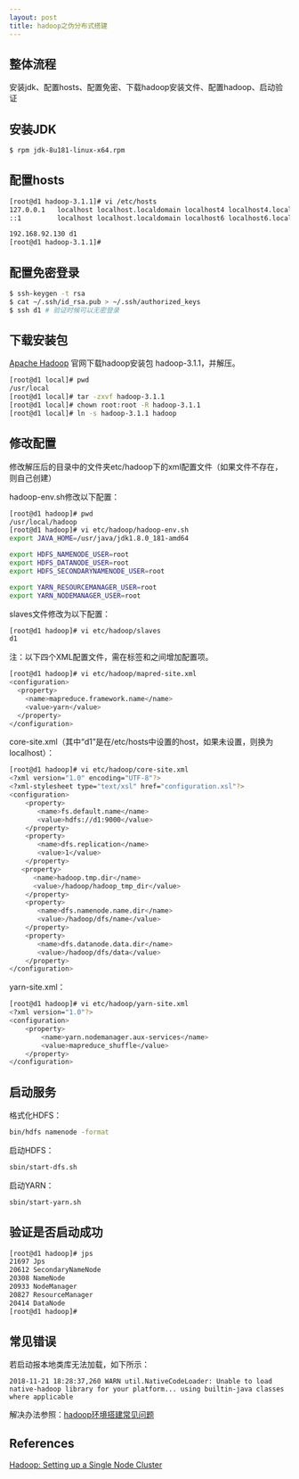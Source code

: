 ```yaml
---
layout: post
title: hadoop之伪分布式搭建
---
```

## 整体流程
安装jdk、配置hosts、配置免密、下载hadoop安装文件、配置hadoop、启动验证

## 安装JDK
```sh
$ rpm jdk-8u181-linux-x64.rpm
```

## 配置hosts
```sh
[root@d1 hadoop-3.1.1]# vi /etc/hosts
127.0.0.1   localhost localhost.localdomain localhost4 localhost4.localdomain4
::1         localhost localhost.localdomain localhost6 localhost6.localdomain6

192.168.92.130 d1
[root@d1 hadoop-3.1.1]#
```

## 配置免密登录
```sh
$ ssh-keygen -t rsa
$ cat ~/.ssh/id_rsa.pub > ~/.ssh/authorized_keys
$ ssh d1 # 验证时候可以无密登录
```
## 下载安装包
[Apache Hadoop](https://hadoop.apache.org/releases.html) 官网下载hadoop安装包 hadoop-3.1.1，并解压。
```sh
[root@d1 local]# pwd
/usr/local
[root@d1 local]# tar -zxvf hadoop-3.1.1
[root@d1 local]# chown root:root -R hadoop-3.1.1
[root@d1 local]# ln -s hadoop-3.1.1 hadoop
```
## 修改配置

修改解压后的目录中的文件夹etc/hadoop下的xml配置文件（如果文件不存在，则自己创建）

hadoop-env.sh修改以下配置：

```sh
[root@d1 hadoop]# pwd
/usr/local/hadoop
[root@d1 hadoop]# vi etc/hadoop/hadoop-env.sh
export JAVA_HOME=/usr/java/jdk1.8.0_181-amd64

export HDFS_NAMENODE_USER=root
export HDFS_DATANODE_USER=root
export HDFS_SECONDARYNAMENODE_USER=root

export YARN_RESOURCEMANAGER_USER=root
export YARN_NODEMANAGER_USER=root
```

slaves文件修改为以下配置：

```sh
[root@d1 hadoop]# vi etc/hadoop/slaves
d1
```

注：以下四个XML配置文件，需在标签<configuration>和</configuration>之间增加配置项。

```sh
[root@d1 hadoop]# vi etc/hadoop/mapred-site.xml
<configuration>
  <property>
    <name>mapreduce.framework.name</name>
    <value>yarn</value>
  </property>
</configuration>
```

core-site.xml（其中“d1”是在/etc/hosts中设置的host，如果未设置，则换为localhost）：

```sh
[root@d1 hadoop]# vi etc/hadoop/core-site.xml
<?xml version="1.0" encoding="UTF-8"?>
<?xml-stylesheet type="text/xsl" href="configuration.xsl"?>
<configuration>
    <property>
       <name>fs.default.name</name>
       <value>hdfs://d1:9000</value>
    </property>
    <property>
       <name>dfs.replication</name>
       <value>1</value>
    </property>
   <property>
      <name>hadoop.tmp.dir</name>
      <value>/hadoop/hadoop_tmp_dir</value>
    </property>
    <property>
       <name>dfs.namenode.name.dir</name>
       <value>/hadoop/dfs/name</value>
    </property>
    <property>
       <name>dfs.datanode.data.dir</name>
       <value>/hadoop/dfs/data</value>
    </property>
</configuration>
```

yarn-site.xml：

```sh
[root@d1 hadoop]# vi etc/hadoop/yarn-site.xml
<?xml version="1.0"?>
<configuration>
    <property>
        <name>yarn.nodemanager.aux-services</name>
        <value>mapreduce_shuffle</value>
    </property>
</configuration>
```

## 启动服务

格式化HDFS：
```sh
bin/hdfs namenode -format
```
启动HDFS：

```sh
sbin/start-dfs.sh
```

启动YARN：

```sh
sbin/start-yarn.sh
```

## 验证是否启动成功

```sh
[root@d1 hadoop]# jps
21697 Jps
20612 SecondaryNameNode
20308 NameNode
20933 NodeManager
20827 ResourceManager
20414 DataNode
[root@d1 hadoop]#
```
## 常见错误
若启动报本地类库无法加载，如下所示：
```
2018-11-21 18:28:37,260 WARN util.NativeCodeLoader: Unable to load native-hadoop library for your platform... using builtin-java classes where applicable
```
解决办法参照：[hadoop环境搭建常见问题](https://qingzhongli.com/hadoop-setup-common-problems)
## References
[Hadoop: Setting up a Single Node Cluster](http://hadoop.apache.org/docs/stable/hadoop-project-dist/hadoop-common/SingleCluster.html)
